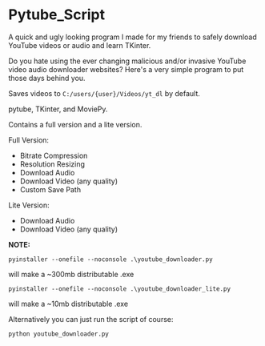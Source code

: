 # Pytube_Script
A quick and ugly looking program I made for my friends to safely download YouTube videos or audio and learn TKinter.

Do you hate using the ever changing malicious and/or invasive YouTube video audio downloader websites? Here's a very simple program to put those days behind you.

Saves videos to `C:/users/{user}/Videos/yt_dl` by default.

pytube, TKinter, and MoviePy.

Contains a full version and a lite version.

Full Version:
* Bitrate Compression
* Resolution Resizing
* Download Audio
* Download Video (any quality)
* Custom Save Path

Lite Version:
* Download Audio
* Download Video (any quality)

**NOTE:**
```
pyinstaller --onefile --noconsole .\youtube_downloader.py
``` 
will make a ~300mb distributable .exe

```
pyinstaller --onefile --noconsole .\youtube_downloader_lite.py
``` 
will make a ~10mb distributable .exe

Alternatively you can just run the script of course:
```
python youtube_downloader.py
```
